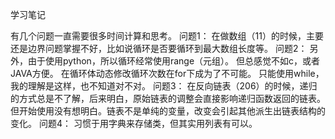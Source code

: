 学习笔记

 有几个问题一直需要很多时间计算和思考。
 问题1：
    在做数组（11）的时候，主要还是边界问题掌握不好，比如说循环是否要循环到最大数组长度等。
 问题2：
    另外，由于使用python，所以循环经常使用range（元组）。
    但总感觉不如c，或者JAVA方便。
    在循环体动态修改循环次数在for下成为了不可能。
    只能使用while，我的理解是这样，也不知道对不对。
 问题3：
    在反向链表（206）的时候，递归的方式总是不了解，后来明白，原始链表的调整会直接影响递归函数返回的链表。
    但开始使用没有想明白。链表不是单纯的变量，改变会引起其他派生出链表结构的变化。
 问题4：
    习惯于用字典来存储类，但其实用列表有可以。
 
 
